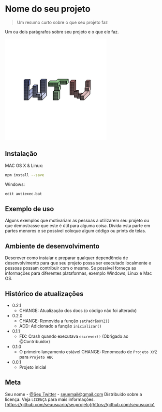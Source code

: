 # Nome do seu projeto

> Um resumo curto sobre o que seu projeto faz

Um ou dois parágrafos sobre seu projeto e o que ele faz.

![](WTV.png "WTV")

## Instalação

MAC OS X & Linux:

```sh
npm install --save
```

Windows:

```sh
edit autiexec.bat
```

## Exemplo de uso

Alguns exemplos que motivariam as pessoas a utilizarem seu projeto ou que demostrasse que este é útil para alguma coisa. Divida esta parte em partes menores e se possível coloque algum código ou prints de telas.

## Ambiente de desenvolvimento

Descrever como instalar e preparar qualquer dependência de desenvolvimento para que seu projeto possa ser executado localmente e pessoas possam contribuir com o mesmo. Se possível forneça as informações para diferentes plataformas, exemplo Windows, Linux e Mac OS.

## Histórico de atualizações

- 0.2.1
  - CHANGE: Atualização dos docs (o código não foi alterado)
- 0.2.0
  - CHANGE: Removida a função `setPadrãoXYZ()`
  - ADD: Adicionado a função `inicializar()`
- 0.1.1
  - FIX: Crash quando executava `escrever()` (Obrigado ao @Contribuidor)
- 0.1.0
  - O primeiro lançamento estável CHANGE: Renomeado de `Projeto XYZ` para `Projeto ABC`
- 0.0.1
  - Projeto inicial

## Meta

Seu nome - [@Seu Twitter](https://twitter.com/seuTwitter) - seuemail@gmail.com
Distribuido sobre a licença. Veja `LICENÇA` para mais informações.
[https://github.com/seuusuario/seuprojeto](https://github.com/seuusuario)
